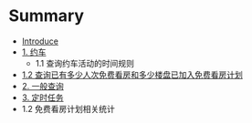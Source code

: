 # Summary

* [Introduce](introduce.md)
* [1. 约车](yue_che.md)
   * 1.1  查询约车活动的时间规则
* [1.2 查询已有多少人次免费看房和多少楼盘已加入免费看房计划](12_cha_xun_yi_you_duo_shao_ren_ci_mian_fei_kan_fang_he_duo_shao_lou_pan_yi_jia_ru_mian_fei_kan_fang_ji_hua.md)
* [2. 一般查询](yi_ban_cha_xun.md)
* [3. 定时任务](ding_shi_ren_wu.md)
* 1.2 免费看房计划相关统计

